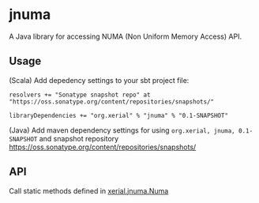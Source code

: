 jnuma
=========

A Java library for accessing NUMA (Non Uniform Memory Access) API. 


## Usage 

(Scala) Add depedency settings to your sbt project file:

    resolvers += "Sonatype snapshot repo" at "https://oss.sonatype.org/content/repositories/snapshots/"

    libraryDependencies += "org.xerial" % "jnuma" % "0.1-SNAPSHOT"



(Java) Add maven dependency settings for using `org.xerial, jnuma,
0.1-SNAPSHOT` and snapshot repository
<https://oss.sonatype.org/content/repositories/snapshots/>

## API

Call static methods defined in [xerial.jnuma.Numa](https://oss.sonatype.org/service/local/repositories/snapshots/archive/org/xerial/jnuma/0.1-SNAPSHOT/jnuma-0.1-SNAPSHOT-javadoc.jar/!/index.html)




